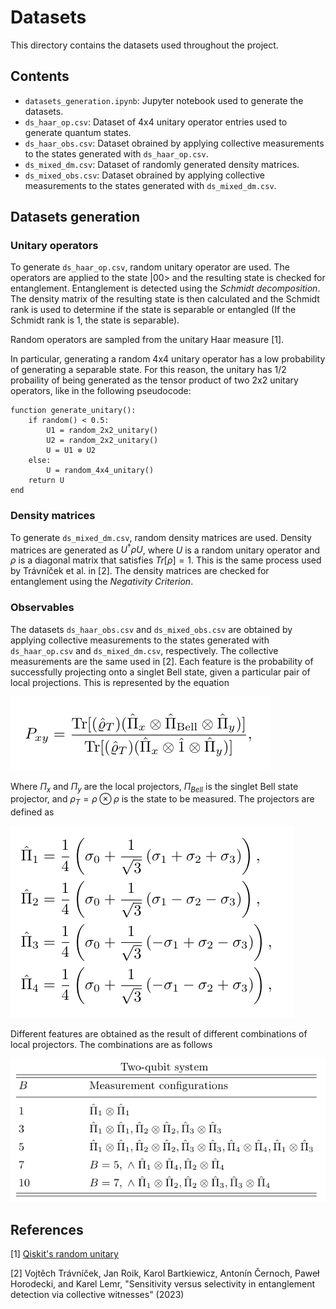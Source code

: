 # Datasets

This directory contains the datasets used throughout the project.

## Contents

- `datasets_generation.ipynb`: Jupyter notebook used to generate the datasets.
- `ds_haar_op.csv`: Dataset of 4x4 unitary operator entries used to generate quantum states.
- `ds_haar_obs.csv`: Dataset obrained by applying collective measurements to the states generated with `ds_haar_op.csv`.
- `ds_mixed_dm.csv`: Dataset of randomly generated density matrices.
- `ds_mixed_obs.csv`: Dataset obrained by applying collective measurements to the states generated with `ds_mixed_dm.csv`.

## Datasets generation

### Unitary operators

To generate `ds_haar_op.csv`, random unitary operator are used. The operators are applied to the state |00> and the resulting state is checked for entanglement.
Entanglement is detected using the _Schmidt decomposition_.
The density matrix of the resulting state is then calculated and the Schmidt rank is used to determine if the state is separable or entangled
(If the Schmidt rank is 1, the state is separable).

Random operators are sampled from the unitary Haar measure [1].

In particular, generating a random 4x4 unitary operator has a low probability of generating a separable state.
For this reason, the unitary has 1/2 probaility of being generated as the tensor product of two 2x2 unitary operators,
like in the following pseudocode:

```pseudocode
function generate_unitary():
    if random() < 0.5:
        U1 = random_2x2_unitary()
        U2 = random_2x2_unitary()
        U = U1 ⊗ U2
    else:
        U = random_4x4_unitary()
    return U
end
```

### Density matrices

To generate `ds_mixed_dm.csv`, random density matrices are used.
Density matrices are generated as $U^\dagger \rho U$, where $U$ is a random unitary operator and $\rho$ is a diagonal matrix that satisfies $Tr[\rho]=1$.
This is the same process used by Trávníček et al. in [2].
The density matrices are checked for entanglement using the _Negativity Criterion_.

### Observables

The datasets `ds_haar_obs.csv` and `ds_mixed_obs.csv` are obtained by applying collective measurements to the states generated with `ds_haar_op.csv` and `ds_mixed_dm.csv`, respectively.
The collective measurements are the same used in [2].
Each feature is the probability of successfully projecting onto a singlet Bell state, given a particular pair of local projections.
This is represented by the equation

![equation](../images/equation.png)


Where $\Pi_x$ and $\Pi_y$ are the local projectors, $\Pi_{Bell}$ is the singlet Bell state projector, and $\rho_T = \rho \otimes \rho$ is the state to be measured.
The projectors are defined as

![projections](../images/projections.png)

Different features are obtained as the result of different combinations of local projectors.
The combinations are as follows

![combinations](../images/measurement_configurations.png)


## References

[1] [Qiskit's random unitary](https://docs.quantum.ibm.com/api/qiskit/0.19/qiskit.quantum_info.random_unitary)

[2] Vojtěch Trávníček, Jan Roik, Karol Bartkiewicz, Antonín Černoch, Paweł Horodecki, and Karel Lemr, "Sensitivity versus selectivity in entanglement detection via collective witnesses" (2023)
